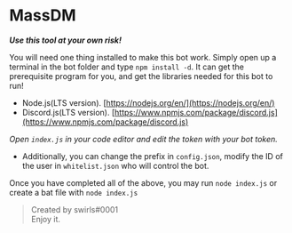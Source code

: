 # MassDM
***Use this tool at your own risk!***

You will need one thing installed to make this bot work. Simply open up a terminal in the bot folder and type `npm install -d`. It can get the prerequisite program for you, and get the libraries needed for this bot to run! 

+ Node.js(LTS version). [https://nodejs.org/en/](https://nodejs.org/en/)
+ Discord.js(LTS version). [https://www.npmjs.com/package/discord.js](https://www.npmjs.com/package/discord.js)

*Open `index.js` in your code editor and edit the token with your bot token.*

+ Additionally, you can change the prefix in `config.json`, modify the ID of the user in `whitelist.json` who will control the bot.

Once you have completed all of the above, you may run `node index.js` or create a bat file with `node index.js`

> Created by swirls#0001\
> Enjoy it.
